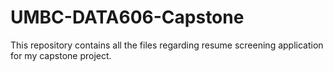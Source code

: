 # UMBC-DATA606-Capstone
This repository contains all the files regarding resume screening application for my capstone project.
